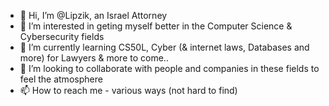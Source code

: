 - 👋 Hi, I’m @Lipzik, an Israel Attorney
- 👀 I’m interested in geting myself better in the Computer Science & Cybersecurity fields
- 🌱 I’m currently learning CS50L, Cyber (& internet laws, Databases and more) for Lawyers & more to come..
- 💞️ I’m looking to collaborate with people and companies in these fields to feel the atmosphere
- 📫 How to reach me - various ways (not hard to find)

<!---
Lipzik/Lipzik is a ✨ special ✨ repository because its `README.md` (this file) appears on your GitHub profile.
You can click the Preview link to take a look at your changes.
--->
